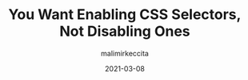 ---
author: malimirkeccita
date: 2021-03-08
permalink: false
tags:
  - css
  - selectors
target_url: https://www.silvestar.codes/articles/you-want-a-single-enabling-selector-not-the-one-that-disables-the-rule-of-the-previous-one/
title: You Want Enabling CSS Selectors, Not Disabling Ones
---